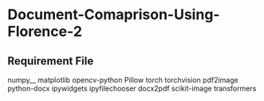 # Document-Comaprison-Using-Florence-2
## Requirement File
numpy__
matplotlib 
opencv-python 
Pillow 
torch 
torchvision 
pdf2image 
python-docx 
ipywidgets 
ipyfilechooser 
docx2pdf 
scikit-image 
transformers 


